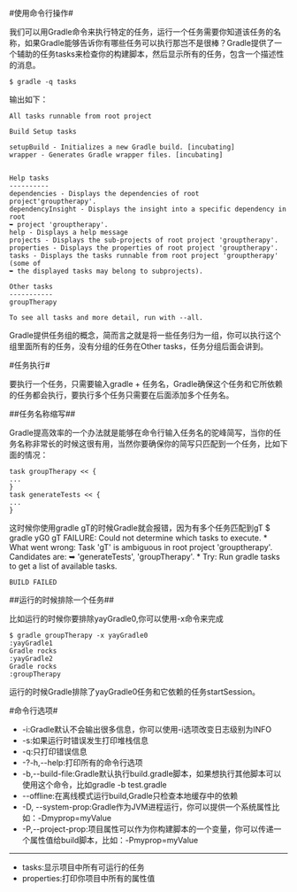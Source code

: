 #使用命令行操作#

我们可以用Gradle命令来执行特定的任务，运行一个任务需要你知道该任务的名称，如果Gradle能够告诉你有哪些任务可以执行那岂不是很棒？Gradle提供了一个辅助的任务tasks来检查你的构建脚本，然后显示所有的任务，包含一个描述性的消息。

	$ gradle -q tasks
输出如下：
	 
	All tasks runnable from root project
	 
	Build Setup tasks
	 
	setupBuild - Initializes a new Gradle build. [incubating]
	wrapper - Generates Gradle wrapper files. [incubating]
	 
	 
	Help tasks
	----------
	dependencies - Displays the dependencies of root project'grouptherapy'.
	dependencyInsight - Displays the insight into a specific dependency in root
	➥ project 'grouptherapy'.
	help - Displays a help message
	projects - Displays the sub-projects of root project 'grouptherapy'.
	properties - Displays the properties of root project 'grouptherapy'.
	tasks - Displays the tasks runnable from root project 'grouptherapy' (some of
	➥ the displayed tasks may belong to subprojects).

	Other tasks
	-----------
	groupTherapy

	To see all tasks and more detail, run with --all.

Gradle提供任务组的概念，简而言之就是将一些任务归为一组，你可以执行这个组里面所有的任务，没有分组的任务在Other tasks，任务分组后面会讲到。

#任务执行#

要执行一个任务，只需要输入gradle + 任务名，Gradle确保这个任务和它所依赖的任务都会执行，要执行多个任务只需要在后面添加多个任务名。

##任务名称缩写##

Gradle提高效率的一个办法就是能够在命令行输入任务名的驼峰简写，当你的任务名称非常长的时候这很有用，当然你要确保你的简写只匹配到一个任务，比如下面的情况：

	task groupTherapy << {
	...
	}
	task generateTests << {
	...
	}
这时候你使用gradle gT的时候Gradle就会报错，因为有多个任务匹配到gT
	$ gradle yG0 gT
	FAILURE: Could not determine which tasks to execute.
	* What went wrong:
	Task 'gT' is ambiguous in root project 'grouptherapy'. Candidates are:
	➥ 'generateTests', 'groupTherapy'.
	* Try:
	Run gradle tasks to get a list of available tasks.

	BUILD FAILED

##运行的时候排除一个任务##

比如运行的时候你要排除yayGradle0,你可以使用-x命令来完成

	$ gradle groupTherapy -x yayGradle0
	:yayGradle1
	Gradle rocks
	:yayGradle2
	Gradle rocks
	:groupTherapy
运行的时候Gradle排除了yayGradle0任务和它依赖的任务startSession。

#命令行选项#

* -i:Gradle默认不会输出很多信息，你可以使用-i选项改变日志级别为INFO
* -s:如果运行时错误发生打印堆栈信息
* -q:只打印错误信息
* -?-h,--help:打印所有的命令行选项
* -b,--build-file:Gradle默认执行build.gradle脚本，如果想执行其他脚本可以使用这个命令，比如gradle -b test.gradle
* --offline:在离线模式运行build,Gradle只检查本地缓存中的依赖
* -D, --system-prop:Gradle作为JVM进程运行，你可以提供一个系统属性比如：-Dmyprop=myValue
* -P,--project-prop:项目属性可以作为你构建脚本的一个变量，你可以传递一个属性值给build脚本，比如：-Pmyprop=myValue

-----------------
* tasks:显示项目中所有可运行的任务
* properties:打印你项目中所有的属性值


